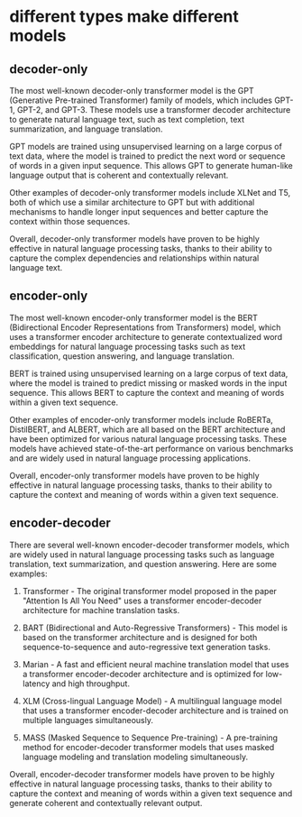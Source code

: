 # different types make different models

## decoder-only

The most well-known decoder-only transformer model is the GPT (Generative Pre-trained Transformer) family of models, which includes GPT-1, GPT-2, and GPT-3. These models use a transformer decoder architecture to generate natural language text, such as text completion, text summarization, and language translation.

GPT models are trained using unsupervised learning on a large corpus of text data, where the model is trained to predict the next word or sequence of words in a given input sequence. This allows GPT to generate human-like language output that is coherent and contextually relevant.

Other examples of decoder-only transformer models include XLNet and T5, both of which use a similar architecture to GPT but with additional mechanisms to handle longer input sequences and better capture the context within those sequences.

Overall, decoder-only transformer models have proven to be highly effective in natural language processing tasks, thanks to their ability to capture the complex dependencies and relationships within natural language text.

## encoder-only

The most well-known encoder-only transformer model is the BERT (Bidirectional Encoder Representations from Transformers) model, which uses a transformer encoder architecture to generate contextualized word embeddings for natural language processing tasks such as text classification, question answering, and language translation.

BERT is trained using unsupervised learning on a large corpus of text data, where the model is trained to predict missing or masked words in the input sequence. This allows BERT to capture the context and meaning of words within a given text sequence.

Other examples of encoder-only transformer models include RoBERTa, DistilBERT, and ALBERT, which are all based on the BERT architecture and have been optimized for various natural language processing tasks. These models have achieved state-of-the-art performance on various benchmarks and are widely used in natural language processing applications.

Overall, encoder-only transformer models have proven to be highly effective in natural language processing tasks, thanks to their ability to capture the context and meaning of words within a given text sequence.

## encoder-decoder

There are several well-known encoder-decoder transformer models, which are widely used in natural language processing tasks such as language translation, text summarization, and question answering. Here are some examples:

1. Transformer - The original transformer model proposed in the paper "Attention Is All You Need" uses a transformer encoder-decoder architecture for machine translation tasks.

2. BART (Bidirectional and Auto-Regressive Transformers) - This model is based on the transformer architecture and is designed for both sequence-to-sequence and auto-regressive text generation tasks.

3. Marian - A fast and efficient neural machine translation model that uses a transformer encoder-decoder architecture and is optimized for low-latency and high throughput.

4. XLM (Cross-lingual Language Model) - A multilingual language model that uses a transformer encoder-decoder architecture and is trained on multiple languages simultaneously.

5. MASS (Masked Sequence to Sequence Pre-training) - A pre-training method for encoder-decoder transformer models that uses masked language modeling and translation modeling simultaneously.

Overall, encoder-decoder transformer models have proven to be highly effective in natural language processing tasks, thanks to their ability to capture the context and meaning of words within a given text sequence and generate coherent and contextually relevant output.
